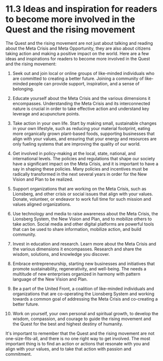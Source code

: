 # 11.3 Ideas and inspiration for readers to become more involved in the Quest and the rising movement

The Quest and the rising movement are not just about talking and reading about the Meta Crisis and Meta Opportunity, they are also about citizens taking action and making a positive impact on the world. Here are a few ideas and inspirations for readers to become more involved in the Quest and the rising movement:

1.  Seek out and join local or online groups of like-minded individuals who are committed to creating a better future. Joining a community of like-minded people can provide support, inspiration, and a sense of belonging.
    
2.  Educate yourself about the Meta Crisis and the various dimensions it encompasses. Understanding the Meta Crisis and its interconnected nature is crucial in order to take effective action and understand key leverage and acupuncture points.
    
3.  Take action in your own life. Start by making small, sustainable changes in your own lifestyle, such as reducing your material footprint, eating more organically grown plant-based foods, supporting businesses that align with your values, and ensuring that your energy and resources are only fueling systems that are improving the quality of our world.
    
4.  Get involved in policy-making at the local, state, national, and international levels. The policies and regulations that shape our society have a significant impact on the Meta Crisis, and it is important to have a say in shaping these policies. Many policies and incentives must be radically transformed in the next several years in order for the New Vision and Plan to be realized. 
    
5.  Support organizations that are working on the Meta Crisis, such as Lionsberg, and other crisis or social issues that align with your values. Donate, volunteer, or endeavor to work full time for such mission and values aligned organizations.
    
6.  Use technology and media to raise awareness about the Meta Crisis, the Lionsberg System, the New Vision and Plan, and to mobilize others to take action. Social media and other digital platforms are powerful tools that can be used to share information, mobilize action, and build community.
    
7.  Invest in education and research. Learn more about the Meta Crisis and the various dimensions it encompasses. Research and share the wisdom, solutions, and knowledge you discover. 
    
8.  Embrace entrepreneurship, starting new businesses and initiatives that promote sustainability, regenerativity, and well-being. The needs a multitude of new enterprises organized in harmony with pattern language of the New Vision and Plan. 
    
9.  Be a part of the United Front, a coalition of like-minded individuals and organizations that are co-operating the Lionsberg System and working towards a common goal of addressing the Meta Crisis and co-creating a better future.
    
10.  Work on yourself, your own personal and spiritual growth, to develop the wisdom, compassion, and courage to guide the rising movement and the Quest for the best and highest destiny of humanity.
    

It's important to remember that the Quest and the rising movement are not one-size-fits-all, and there is no one right way to get involved. The most important thing is to find an action or actions that resonate with you and align with your values, and to take that action with passion and commitment.